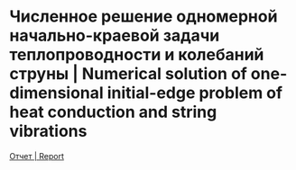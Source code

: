 # Численное решение одномерной начально-краевой задачи теплопроводности и колебаний струны | Numerical solution of one-dimensional initial-edge problem of heat conduction and string vibrations

[Отчет | Report](LW_1.pdf)
